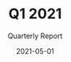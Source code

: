 ---
title: Q1 2021
subtitle: Quarterly Report
layout: default
modal-id: 2
date: 2021-05-01
img: Yellow_Tulips_by_Kailanie.jpg
thumbnail: Yellow_Tulips_by_Kailanie.jpg
alt: image-alt
description: If you seek for greater profit, you had to be willing to take greater risk! That's when the Negative Interest Rate comes to the picture.  <br><br>The concept of Negative Interest Rate was first introduced by a German theoritical economist Silvio Gesell. Although it is an unpopular theory, SmartLoan seeks to implement the concept on certain unfortunate circumstance that happened to the borrower. In contrast to that, if the lender willing to take this risk, they will be awarded by high positive interest rates when the borrower experience good times.  Given an example, Alice borrowed $12k for her study. After she graduate, she caught into an accident where she was permanently disabbled. In such circumstance, the Negative Interest Rate activated to cancel itself, forgiven her loan repayment every month.  <br><br>In another circumstance, after Alice graduated, she started a business and it became a huge success. She got extremely lucky and won a lottery. The high interest rate came into the system, in addition to that, the rate is calculated based on Alice's gross income. Where the success of her business and lottery winnings being part of the numbers. Therefore, the lenders successfully obtain a huge gain from the interest payment by Alice. This is a form of "Gratitude Economy", where Alice's payment of interest, is a form of action of gratitude towards those who supported her (the lenders) during her times of needs.  <br><br>For detail about how the Dynamic Interest Rate is calculated, check out our Github repository.
github-link: https://github.com/SmartLoan

---